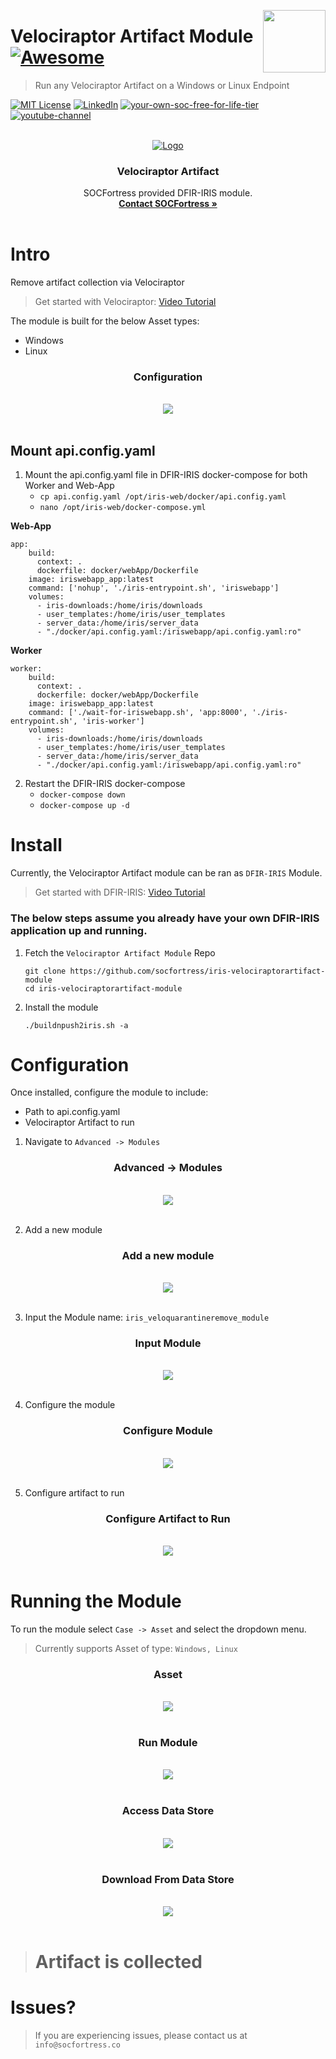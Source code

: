 [<img src="images/logo_orange.svg" align="right" width="100" height="100" />](https://www.socfortress.co/)

# Velociraptor Artifact Module [![Awesome](https://img.shields.io/badge/SOCFortress-Worlds%20First%20Free%20Cloud%20SOC-orange)](https://www.socfortress.co/trial.html)
> Run any Velociraptor Artifact on a Windows or Linux Endpoint


[![MIT License][license-shield]][license-url]
[![LinkedIn][linkedin-shield]][linkedin-url]
[![your-own-soc-free-for-life-tier](https://img.shields.io/badge/Walkthrough%20Demo-orange)](https://youtu.be/2EMb6zYx7_E)
[![youtube-channel](https://img.shields.io/badge/YouTube-Build%20Your%20Own%20SIEM%20Stack-red)](https://www.youtube.com/playlist?list=PLB6hQ_WpB6U0WeroZAfssgRpxW8olnkqy)

<!-- PROJECT LOGO -->
<br />
<div align="center">
  <a href="https://www.socfortress.co">
    <img src="images/velo.png" alt="Logo">
  </a>

  <h3 align="center">Velociraptor Artifact</h3>

  <p align="center">
    SOCFortress provided DFIR-IRIS module.
    <br />
    <a href="https://www.socfortress.co/contact_form.html"><strong>Contact SOCFortress »</strong></a>
    <br />
    <br />
  </p>
</div>





<!-- Intro -->
# Intro
Remove artifact collection via Velociraptor</br>

> Get started with Velociraptor: [Video Tutorial](https://youtu.be/2kgC9Ushk9g)

The module is built for the below Asset types:
* Windows
* Linux

<div align="center" width="100" height="100">

  <h3 align="center">Configuration</h3>

  <p align="center">
    <br />
    <a href="https://github.com/socfortress/iris-velociraptorartifact-module/tree/main/images/config.PNG">
    <img src="images/config.PNG">
    </a>
    <br />
    <br />
  </p>
</div>

## Mount api.config.yaml
1. Mount the api.config.yaml file in DFIR-IRIS docker-compose for both Worker and Web-App
    * `cp api.config.yaml /opt/iris-web/docker/api.config.yaml`
    * `nano /opt/iris-web/docker-compose.yml` <br />

**Web-App**
```
app:
    build:
      context: .
      dockerfile: docker/webApp/Dockerfile
    image: iriswebapp_app:latest
    command: ['nohup', './iris-entrypoint.sh', 'iriswebapp']
    volumes:
      - iris-downloads:/home/iris/downloads
      - user_templates:/home/iris/user_templates
      - server_data:/home/iris/server_data
      - "./docker/api.config.yaml:/iriswebapp/api.config.yaml:ro"
```
**Worker**
```
worker:
    build:
      context: .
      dockerfile: docker/webApp/Dockerfile
    image: iriswebapp_app:latest
    command: ['./wait-for-iriswebapp.sh', 'app:8000', './iris-entrypoint.sh', 'iris-worker']
    volumes:
      - iris-downloads:/home/iris/downloads
      - user_templates:/home/iris/user_templates
      - server_data:/home/iris/server_data
      - "./docker/api.config.yaml:/iriswebapp/api.config.yaml:ro"
```

2. Restart the DFIR-IRIS docker-compose
    * `docker-compose down`
    * `docker-compose up -d`

<!-- Install -->
# Install
Currently, the Velociraptor Artifact module can be ran as `DFIR-IRIS` Module. </br>

> Get started with DFIR-IRIS: [Video Tutorial](https://youtu.be/XXyIv_aes4w)

### The below steps assume you already have your own DFIR-IRIS application up and running.

1. Fetch the `Velociraptor Artifact Module` Repo
    ```
    git clone https://github.com/socfortress/iris-velociraptorartifact-module
    cd iris-velociraptorartifact-module
    ```
2. Install the module
    ```
    ./buildnpush2iris.sh -a
    ```

<!-- Configuration -->
# Configuration
Once installed, configure the module to include:
* Path to api.config.yaml
* Velociraptor Artifact to run


1. Navigate to `Advanced -> Modules`

<div align="center" width="100" height="50">

  <h3 align="center">Advanced -> Modules</h3>

  <p align="center">
    <br />
    <a href="https://github.com/socfortress/ASK-SOCFortress/blob/main/images/module_webui.PNG">
    <img src="images/module_webui.PNG">
    </a>
    <br />
    <br />
  </p>
</div>

2. Add a new module

<div align="center" width="100" height="50">

  <h3 align="center">Add a new module</h3>

  <p align="center">
    <br />
    <a href="https://github.com/socfortress/ASK-SOCFortress/blob/main/images/add_module.PNG">
    <img src="images/add_module.PNG">
    </a>
    <br />
    <br />
  </p>
</div>

3. Input the Module name: `iris_veloquarantineremove_module`

<div align="center" width="100" height="50">

  <h3 align="center">Input Module</h3>

  <p align="center">
    <br />
    <a href="https://github.com/socfortress/iris-velociraptorartifact-module/blob/main/images/input2_module.PNG">
    <img src="images/input2_module.PNG">
    </a>
    <br />
    <br />
  </p>
</div>

4. Configure the module

<div align="center" width="100" height="50">

  <h3 align="center">Configure Module</h3>

  <p align="center">
    <br />
    <a href="https://github.com/socfortress/iris-velociraptorartifact-module/blob/main/images/config2.PNG">
    <img src="images/config2.PNG">
    </a>
    <br />
    <br />
  </p>
</div>

5. Configure artifact to run

<div align="center" width="100" height="50">

  <h3 align="center">Configure Artifact to Run</h3>

  <p align="center">
    <br />
    <a href="https://github.com/socfortress/iris-velociraptorartifact-module/blob/main/images/config_artifact.PNG">
    <img src="images/config_artifact.PNG">
    </a>
    <br />
    <br />
  </p>
</div>

<!-- Running the module -->
# Running the Module
To run the module select `Case -> Asset` and select the dropdown menu. </br>

> Currently supports Asset of type: `Windows, Linux`


<div align="center" width="100" height="50">

  <h3 align="center">Asset</h3>

  <p align="center">
    <br />
    <a href="https://github.com/socfortress/iris-veloquarantineremove-module/blob/main/images/asset.PNG">
    <img src="images/asset.PNG">
    </a>
    <br />
    <br />
  </p>
</div>

<div align="center" width="100" height="50">

  <h3 align="center">Run Module</h3>

  <p align="center">
    <br />
    <a href="https://github.com/socfortress/iris-veloquarantineremove-module/blob/main/images/running.PNG">
    <img src="images/running.PNG">
    </a>
    <br />
    <br />
  </p>
</div>

<div align="center" width="100" height="50">

  <h3 align="center">Access Data Store</h3>

  <p align="center">
    <br />
    <a href="https://github.com/socfortress/iris-veloquarantineremove-module/blob/main/images/running.PNG">
    <img src="images/data_store.PNG">
    </a>
    <br />
    <br />
  </p>
</div>

<div align="center" width="100" height="50">

  <h3 align="center">Download From Data Store</h3>

  <p align="center">
    <br />
    <a href="https://github.com/socfortress/iris-veloquarantineremove-module/blob/main/images/running.PNG">
    <img src="images/data_store_download.PNG">
    </a>
    <br />
    <br />
  </p>
</div>

> # Artifact is collected



# Issues?
> If you are experiencing issues, please contact us at `info@socfortress.co`



<!-- MARKDOWN LINKS & IMAGES -->
<!-- https://www.markdownguide.org/basic-syntax/#reference-style-links -->
[contributors-shield]: https://img.shields.io/github/contributors/socfortress/Wazuh-Rules
[contributors-url]: https://github.com/socfortress/Wazuh-Rules/graphs/contributors
[forks-shield]: https://img.shields.io/github/forks/socfortress/Wazuh-Rules
[forks-url]: https://github.com/socfortress/Wazuh-Rules/network/members
[stars-shield]: https://img.shields.io/github/stars/socfortress/Wazuh-Rules
[stars-url]: https://github.com/socfortress/Wazuh-Rules/stargazers
[issues-shield]: https://img.shields.io/github/issues/othneildrew/Best-README-Template.svg?style=for-the-badge
[issues-url]: https://github.com/othneildrew/Best-README-Template/issues
[license-shield]: https://img.shields.io/badge/Help%20Desk-Help%20Desk-blue
[license-url]: https://servicedesk.socfortress.co/help/2979687893
[linkedin-shield]: https://img.shields.io/badge/Visit%20Us-www.socfortress.co-orange
[linkedin-url]: https://www.socfortress.co/